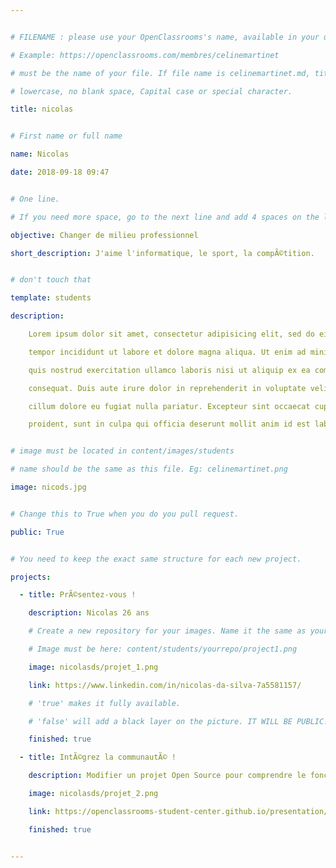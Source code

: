 ```yaml
---


# FILENAME : please use your OpenClassrooms's name, available in your url.

# Example: https://openclassrooms.com/membres/celinemartinet

# must be the name of your file. If file name is celinemartinet.md, title is celinemartinet.

# lowercase, no blank space, Capital case or special character.

title: nicolas


# First name or full name

name: Nicolas

date: 2018-09-18 09:47


# One line.

# If you need more space, go to the next line and add 4 spaces on the left, as in 'description'.

objective: Changer de milieu professionnel

short_description: J'aime l'informatique, le sport, la compÃ©tition.


# don't touch that

template: students

description:

    Lorem ipsum dolor sit amet, consectetur adipisicing elit, sed do eiusmod

    tempor incididunt ut labore et dolore magna aliqua. Ut enim ad minim veniam,

    quis nostrud exercitation ullamco laboris nisi ut aliquip ex ea commodo

    consequat. Duis aute irure dolor in reprehenderit in voluptate velit esse

    cillum dolore eu fugiat nulla pariatur. Excepteur sint occaecat cupidatat non

    proident, sunt in culpa qui officia deserunt mollit anim id est laborum.


# image must be located in content/images/students

# name should be the same as this file. Eg: celinemartinet.png

image: nicods.jpg


# Change this to True when you do you pull request.

public: True


# You need to keep the exact same structure for each new project.

projects:

  - title: PrÃ©sentez-vous !

    description: Nicolas 26 ans 

    # Create a new repository for your images. Name it the same as your nickname and profile picture.

    # Image must be here: content/students/yourrepo/project1.png

    image: nicolasds/projet_1.png

    link: https://www.linkedin.com/in/nicolas-da-silva-7a5581157/

    # 'true' makes it fully available.

    # 'false' will add a black layer on the picture. IT WILL BE PUBLIC!

    finished: true

  - title: IntÃ©grez la communautÃ© !

    description: Modifier un projet Open Source pour comprendre le fonctionnement de Git, de Github et des pull requests. 

    image: nicolasds/projet_2.png

    link: https://openclassrooms-student-center.github.io/presentation/students/Nicolasds.html

    finished: true


---
```

